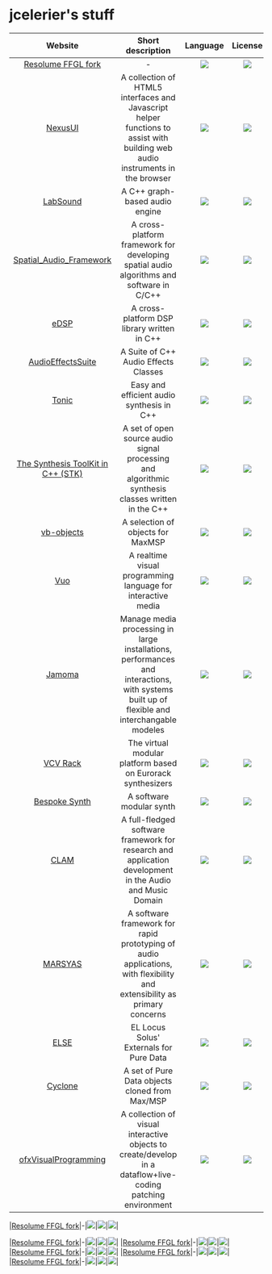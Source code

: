 # jcelerier's stuff
|Website|Short description|Language|License|Last commit|
|:-:|:-:|:-:|:-:|:-:|
|[Resolume FFGL fork](https://github.com/resolume/ffgl)|-|![](https://img.shields.io/github/languages/top/resolume/ffgl?color=pink&style=flat-square)|![](https://flat.badgen.net/github/license/resolume/ffgl?label=)|![](https://flat.badgen.net/github/last-commit/resolume/ffgl?label=)|
|[NexusUI](http://nexus-js.github.io/ui/)|A collection of HTML5 interfaces and Javascript helper functions to assist with building web audio instruments in the browser|![](https://img.shields.io/github/languages/top/nexus-js/ui?color=pink&style=flat-square)|![](https://flat.badgen.net/github/license/nexus-js/ui?label=)|![](https://flat.badgen.net/github/last-commit/nexus-js/ui?label=)|
|[LabSound](http://labsound.io/)|A C++ graph-based audio engine|![](https://img.shields.io/github/languages/top/LabSound/LabSound?color=pink&style=flat-square)|![](https://flat.badgen.net/github/license/LabSound/LabSound?label=)|![](https://flat.badgen.net/github/last-commit/LabSound/LabSound?label=)|
|[Spatial_Audio_Framework](https://leomccormack.github.io/Spatial_Audio_Framework/)|A cross-platform framework for developing spatial audio algorithms and software in C/C++|![](https://img.shields.io/github/languages/top/leomccormack/Spatial_Audio_Framework?color=pink&style=flat-square)|![](https://flat.badgen.net/github/license/leomccormack/Spatial_Audio_Framework?label=)|![](https://flat.badgen.net/github/last-commit/leomccormack/Spatial_Audio_Framework?label=)|
|[eDSP](https://github.com/mohabouje/eDSP)|A cross-platform DSP library written in C++|![](https://img.shields.io/github/languages/top/mohabouje/eDSP?color=pink&style=flat-square)|![](https://flat.badgen.net/github/license/mohabouje/eDSP?label=)|![](https://flat.badgen.net/github/last-commit/mohabouje/eDSP?label=)|
|[AudioEffectsSuite](https://github.com/mhamilt/AudioEffectsSuite)|A Suite of C++ Audio Effects Classes|![](https://img.shields.io/github/languages/top/mhamilt/AudioEffectsSuite?color=pink&style=flat-square)|![](https://flat.badgen.net/github/license/mhamilt/AudioEffectsSuite?label=)|![](https://flat.badgen.net/github/last-commit/mhamilt/AudioEffectsSuite?label=)|
|[Tonic](https://github.com/TonicAudio/Tonic)|Easy and efficient audio synthesis in C++|![](https://img.shields.io/github/languages/top/TonicAudio/Tonic?color=pink&style=flat-square)|![](https://flat.badgen.net/github/license/TonicAudio/Tonic?label=)|![](https://flat.badgen.net/github/last-commit/TonicAudio/Tonic?label=)|
|[The Synthesis ToolKit in C++ (STK)](https://ccrma.stanford.edu/software/stk/)|A set of open source audio signal processing and algorithmic synthesis classes written in the C++|![](https://img.shields.io/github/languages/top/thestk/stk?color=pink&style=flat-square)|![](https://flat.badgen.net/github/license/thestk/stk?label=)|![](https://flat.badgen.net/github/last-commit/thestk/stk?label=)|
|[vb-objects](https://github.com/v7b1/vb-objects)|A selection of objects for MaxMSP|![](https://img.shields.io/github/languages/top/v7b1/vb-objects?color=pink&style=flat-square)|![](https://flat.badgen.net/github/license/v7b1/vb-objects?label=)|![](https://flat.badgen.net/github/last-commit/v7b1/vb-objects?label=)|
|[Vuo](https://vuo.org/)|A realtime visual programming language for interactive media|![](https://img.shields.io/github/languages/top/vuo/vuo?color=pink&style=flat-square)|![](https://flat.badgen.net/github/license/vuo/vuo?label=)|![](https://flat.badgen.net/github/last-commit/vuo/vuo?label=)|
|[Jamoma](http://jamoma.org/)|Manage media processing in large installations, performances and interactions, with systems built up of flexible and interchangable modeles|![](https://img.shields.io/github/languages/top/jamoma/Jamoma?color=pink&style=flat-square)|![](https://flat.badgen.net/github/license/jamoma/Jamoma?label=)|![](https://flat.badgen.net/github/last-commit/jamoma/Jamoma?label=)|
|[VCV Rack](https://vcvrack.com/Rack)|The virtual modular platform based on Eurorack synthesizers|![](https://img.shields.io/github/languages/top/VCVRack/Rack?color=pink&style=flat-square)|![](https://flat.badgen.net/github/license/VCVRack/Rack?label=)|![](https://flat.badgen.net/github/last-commit/VCVRack/Rack?label=)|
|[Bespoke Synth](https://github.com/BespokeSynth/BespokeSynth)|A software modular synth|![](https://img.shields.io/github/languages/top/BespokeSynth/BespokeSynth?color=pink&style=flat-square)|![](https://flat.badgen.net/github/license/BespokeSynth/BespokeSynth?label=)|![](https://flat.badgen.net/github/last-commit/BespokeSynth/BespokeSynth?label=)|
|[CLAM](https://clam-project.org/)|A full-fledged software framework for research and application development in the Audio and Music Domain|![](https://img.shields.io/github/languages/top/miquelramirez/clam?color=pink&style=flat-square)|![](https://flat.badgen.net/github/license/miquelramirez/clam?label=)|![](https://flat.badgen.net/github/last-commit/miquelramirez/clam?label=)|
|[MARSYAS](https://github.com/marsyas/marsyas)|A software framework for rapid prototyping of audio applications, with flexibility and extensibility as primary concerns|![](https://img.shields.io/github/languages/top/marsyas/marsyas?color=pink&style=flat-square)|![](https://flat.badgen.net/github/license/marsyas/marsyas?label=)|![](https://flat.badgen.net/github/last-commit/marsyas/marsyas?label=)|
|[ELSE](https://github.com/porres/pd-else)|EL Locus Solus' Externals for Pure Data|![](https://img.shields.io/github/languages/top/porres/pd-else?color=pink&style=flat-square)|![](https://flat.badgen.net/github/license/porres/pd-else?label=)|![](https://flat.badgen.net/github/last-commit/porres/pd-else?label=)|
|[Cyclone](https://github.com/porres/pd-cyclone)|A set of Pure Data objects cloned from Max/MSP|![](https://img.shields.io/github/languages/top/porres/pd-cyclone?color=pink&style=flat-square)|![](https://flat.badgen.net/github/license/porres/pd-cyclone?label=)|![](https://flat.badgen.net/github/last-commit/porres/pd-cyclone?label=)|
|[ofxVisualProgramming](https://github.com/d3cod3/ofxVisualProgramming)|A collection of visual interactive objects to create/develop in a dataflow+live-coding patching environment|![](https://img.shields.io/github/languages/top/d3cod3/ofxVisualProgramming?color=pink&style=flat-square)|![](https://flat.badgen.net/github/license/d3cod3/ofxVisualProgramming?label=)|![](https://flat.badgen.net/github/last-commit/d3cod3/ofxVisualProgramming?label=)|


|[Resolume FFGL fork](https://github.com/resolume/ffgl)|-|![](https://img.shields.io/github/languages/top/resolume/ffgl?color=pink&style=flat-square)|![](https://flat.badgen.net/github/license/resolume/ffgl?label=)|![](https://flat.badgen.net/github/last-commit/resolume/ffgl?label=)|


|[Resolume FFGL fork](https://github.com/resolume/ffgl)|-|![](https://img.shields.io/github/languages/top/resolume/ffgl?color=pink&style=flat-square)|![](https://flat.badgen.net/github/license/resolume/ffgl?label=)|![](https://flat.badgen.net/github/last-commit/resolume/ffgl?label=)|
|[Resolume FFGL fork](https://github.com/resolume/ffgl)|-|![](https://img.shields.io/github/languages/top/resolume/ffgl?color=pink&style=flat-square)|![](https://flat.badgen.net/github/license/resolume/ffgl?label=)|![](https://flat.badgen.net/github/last-commit/resolume/ffgl?label=)|
|[Resolume FFGL fork](https://github.com/resolume/ffgl)|-|![](https://img.shields.io/github/languages/top/resolume/ffgl?color=pink&style=flat-square)|![](https://flat.badgen.net/github/license/resolume/ffgl?label=)|![](https://flat.badgen.net/github/last-commit/resolume/ffgl?label=)|
|[Resolume FFGL fork](https://github.com/resolume/ffgl)|-|![](https://img.shields.io/github/languages/top/resolume/ffgl?color=pink&style=flat-square)|![](https://flat.badgen.net/github/license/resolume/ffgl?label=)|![](https://flat.badgen.net/github/last-commit/resolume/ffgl?label=)|
|[Resolume FFGL fork](https://github.com/resolume/ffgl)|-|![](https://img.shields.io/github/languages/top/resolume/ffgl?color=pink&style=flat-square)|![](https://flat.badgen.net/github/license/resolume/ffgl?label=)|![](https://flat.badgen.net/github/last-commit/resolume/ffgl?label=)|
